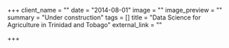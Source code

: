 +++
client_name = ""
date = "2014-08-01"
image = ""
image_preview = ""
summary = "Under construction"
tags = []
title = "Data Science for Agriculture in Trinidad and Tobago"
external_link = ""

+++